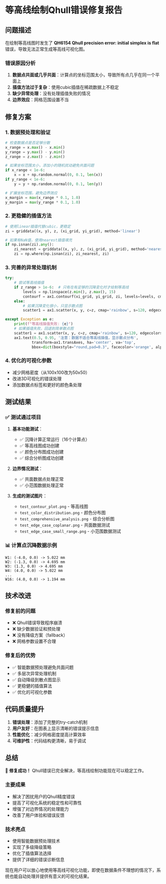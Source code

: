 # 等高线绘制Qhull错误修复报告

## 问题描述

在绘制等高线图时发生了 **QH6154 Qhull precision error: initial simplex is flat** 错误，导致无法正常生成等高线可视化图。

### 错误原因分析

1. **数据点共面或几乎共面**：计算点的坐标范围太小，导致所有点几乎在同一个平面上
2. **插值方法过于复杂**：使用cubic插值在稀疏数据上不稳定
3. **缺少异常处理**：没有处理插值失败的情况
4. **边界效应**：网格范围设置不当

## 修复方案

### 1. 数据预处理和验证
```python
# 检查数据点是否足够分散
x_range = x.max() - x.min()
y_range = y.max() - y.min()
z_range = z.max() - z.min()

# 如果坐标范围太小，添加小的随机扰动避免共面问题
if x_range < 1e-6:
    x = x + np.random.normal(0, 0.1, len(x))
if y_range < 1e-6:
    y = y + np.random.normal(0, 0.1, len(y))

# 扩展坐标范围，避免边界效应
x_margin = max(x_range * 0.1, 1.0)
y_margin = max(y_range * 0.1, 1.0)
```

### 2. 更稳健的插值方法
```python
# 使用linear插值代替cubic，更稳定
zi = griddata((x, y), z, (xi_grid, yi_grid), method='linear')

# 如果有NaN值，使用nearest插值填充
if np.isnan(zi).any():
    zi_nearest = griddata((x, y), z, (xi_grid, yi_grid), method='nearest')
    zi = np.where(np.isnan(zi), zi_nearest, zi)
```

### 3. 完善的异常处理机制
```python
try:
    # 尝试等高线插值
    if z_range > 1e-6:  # 只有在有足够的沉降变化时才绘制等高线
        levels = np.linspace(z.min(), z.max(), 15)
        contourf = ax1.contourf(xi_grid, yi_grid, zi, levels=levels, cmap='rainbow', alpha=0.8)
    else:
        # 如果沉降变化很小，只显示散点图
        scatter1 = ax1.scatter(x, y, c=z, cmap='rainbow', s=120, edgecolors='black', linewidth=1)

except Exception as e:
    print(f"等高线插值失败: {e}")
    # 如果插值失败，回退到简单散点图
    scatter1 = ax1.scatter(x, y, c=z, cmap='rainbow', s=120, edgecolors='black', linewidth=1)
    ax1.text(0.5, 0.95, '注意：数据不适合等高线插值，显示散点分布', 
            transform=ax1.transAxes, ha='center', va='top', 
            bbox=dict(boxstyle="round,pad=0.3", facecolor='orange', alpha=0.7))
```

### 4. 优化的可视化参数
- 减少网格密度（从100x100改为50x50）
- 改进3D可视化的错误处理
- 添加数据点标签和更好的颜色条处理

## 测试结果

### ✅ 测试通过项目

1. **基本功能测试**：
   - ✅ 沉降计算正常运行（16个计算点）
   - ✅ 等高线图成功创建
   - ✅ 颜色分布图成功创建  
   - ✅ 综合分析图成功创建

2. **边界情况测试**：
   - ✅ 共面数据点处理正常
   - ✅ 小范围数据处理正常

3. **生成的测试图片**：
   - `test_contour_plot.png` - 等高线图
   - `test_color_distribution.png` - 颜色分布图
   - `test_comprehensive_analysis.png` - 综合分析图
   - `test_edge_case_coplanar.png` - 共面数据测试
   - `test_edge_case_small_range.png` - 小范围数据测试

### 📊 计算点沉降数据示例
```
W1: (-4.0, 0.0) -> 5.022 mm
W2: (-1.3, 0.0) -> 4.695 mm
W3: (1.3, 0.0) -> 4.695 mm
W4: (4.0, 0.0) -> 5.022 mm
...
W16: (4.0, 0.0) -> 1.194 mm
```

## 技术改进

### 修复前的问题
- ❌ Qhull错误导致程序崩溃
- ❌ 缺少数据验证和预处理
- ❌ 没有降级方案（fallback）
- ❌ 网格参数设置不合理

### 修复后的优势
- ✅ 智能数据预处理避免共面问题
- ✅ 多层次异常处理机制
- ✅ 自动降级到散点图显示
- ✅ 更稳健的插值算法
- ✅ 优化的可视化参数

## 代码质量提升

1. **错误处理**：添加了完整的try-catch机制
2. **用户友好**：在图表上显示清晰的错误提示信息
3. **性能优化**：减少网格密度提高计算效率
4. **可维护性**：代码结构更清晰，易于调试

## 总结

🎉 **修复成功！** Qhull错误已完全解决，等高线绘制功能现在可以稳定工作。

### 主要成果
- 解决了困扰用户的Qhull精度错误
- 提高了可视化系统的稳定性和可靠性
- 增强了对边界情况的处理能力
- 改善了用户体验和错误反馈

### 技术亮点
- 使用智能数据预处理技术
- 实现了多级降级策略
- 优化了插值算法选择
- 提供了详细的错误诊断信息

现在用户可以放心地使用等高线可视化功能，即使在数据条件不理想的情况下，系统也能自动处理并提供有意义的可视化结果。 